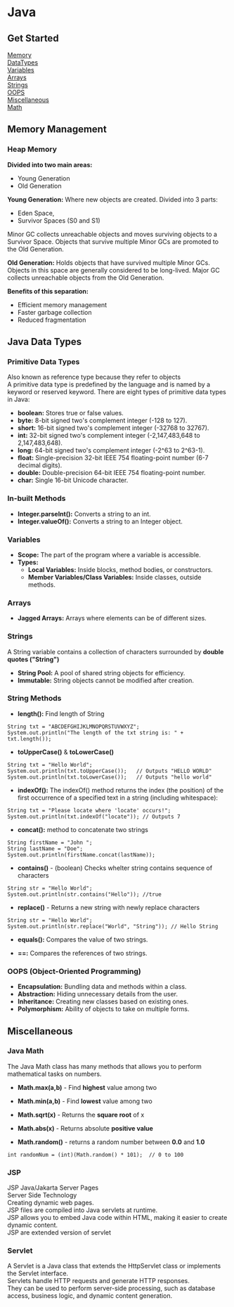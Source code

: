 # Java

## Get Started  

[Memory](#memory-management)  
[DataTypes](#java-data-types)  
[Variables](#variables)  
[Arrays](#arrays)  
[Strings](#strings)  
[OOPS](#oops-object-oriented-programming)  
[Miscellaneous](#miscellaneous)  
[Math](#java-math)

## Memory Management

### Heap Memory

**Divided into two main areas:** 
- Young Generation 
- Old Generation


**Young Generation:**
Where new objects are created. Divided into 3 parts: 
  - Eden Space,
  - Survivor Spaces (S0 and S1)  
  
Minor GC collects unreachable objects and moves surviving objects to a Survivor Space.
Objects that survive multiple Minor GCs are promoted to the Old Generation.

**Old Generation:** 
Holds objects that have survived multiple Minor GCs.
Objects in this space are generally considered to be long-lived.
Major GC collects unreachable objects from the Old Generation.

**Benefits of this separation:**
- Efficient memory management
- Faster garbage collection
- Reduced fragmentation


## Java Data Types

### Primitive Data Types

Also known as reference type because they refer to objects  
A primitive data type is predefined by the language and is named by a keyword or reserved keyword. There are eight types of primitive data types in Java:  

* **boolean:** Stores true or false values.
* **byte:** 8-bit signed two's complement integer (-128 to 127).
* **short:** 16-bit signed two's complement integer (-32768 to 32767).
* **int:** 32-bit signed two's complement integer (-2,147,483,648 to 2,147,483,648).
* **long:** 64-bit signed two's complement integer (-2^63 to 2^63-1).
* **float:** Single-precision 32-bit IEEE 754 floating-point number (6-7 decimal digits).
* **double:** Double-precision 64-bit IEEE 754 floating-point number.
* **char:** Single 16-bit Unicode character.

### In-built Methods

* **Integer.parseInt():** Converts a string to an int.
* **Integer.valueOf():** Converts a string to an Integer object.

### Variables

* **Scope:** The part of the program where a variable is accessible.
* **Types:**
  * **Local Variables:** Inside blocks, method bodies, or constructors.
  * **Member Variables/Class Variables:** Inside classes, outside methods.

### Arrays

* **Jagged Arrays:** Arrays where elements can be of different sizes.

### Strings
A String variable contains a collection of characters surrounded by **double quotes ("String")**  
* **String Pool:** A pool of shared string objects for efficiency.
* **Immutable:** String objects cannot be modified after creation.

### String Methods

- **length():** Find length of String  
```
String txt = "ABCDEFGHIJKLMNOPQRSTUVWXYZ";
System.out.println("The length of the txt string is: " + txt.length());
```

- **toUpperCase()** & **toLowerCase()**
```
String txt = "Hello World";
System.out.println(txt.toUpperCase());   // Outputs "HELLO WORLD"
System.out.println(txt.toLowerCase());   // Outputs "hello world"
```

- **indexOf():** The indexOf() method returns the index (the position) of the first occurrence of a specified text in a string (including whitespace):
```
String txt = "Please locate where 'locate' occurs!";
System.out.println(txt.indexOf("locate")); // Outputs 7
```

- **concat():** method to concatenate two strings
```
String firstName = "John ";
String lastName = "Doe";
System.out.println(firstName.concat(lastName));
```


- **contains()** - (boolean) Checks whelter string contains sequence of characters
```
String str = "Hello World";
System.out.println(str.contains("Hello")); //true
```

- **replace()** - Returns a new string with newly replace characters
```
String str = "Hello World";
System.out.println(str.replace("World", "String")); // Hello String
```

- **equals():** Compares the value of two strings.

- **==:** Compares the references of two strings.

### OOPS (Object-Oriented Programming)

* **Encapsulation:** Bundling data and methods within a class.
* **Abstraction:** Hiding unnecessary details from the user.
* **Inheritance:** Creating new classes based on existing ones.
* **Polymorphism:** Ability of objects to take on multiple forms.

## Miscellaneous

### Java Math
The Java Math class has many methods that allows you to perform mathematical tasks on numbers.

- **Math.max(a,b)** - Find **highest** value among two

- **Math.min(a,b)** - Find **lowest** value among two

- **Math.sqrt(x)** - Returns the **square root** of x

- **Math.abs(x)** - Returns absolute **positive value**

- **Math.random()** -  returns a random number between **0.0** and **1.0**
```
int randomNum = (int)(Math.random() * 101);  // 0 to 100
```


### JSP
JSP Java/Jakarta Server Pages  
Server Side Technology  
Creating dynamic web pages.  
JSP files are compiled into Java servlets at runtime.  
JSP allows you to embed Java code within HTML, making it easier to create dynamic content.  
JSP are extended version of servlet

### Servlet
A Servlet is a Java class that extends the HttpServlet class or implements the Servlet interface.  
Servlets handle HTTP requests and generate HTTP responses.  
They can be used to perform server-side processing, such as database access, business logic, and dynamic content generation.